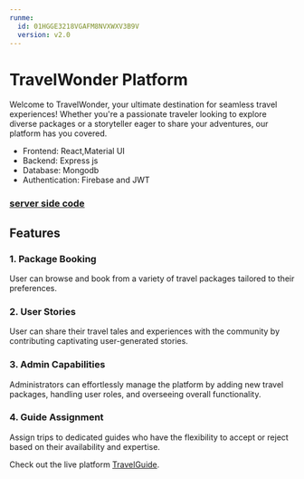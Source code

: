 ```yaml
---
runme:
  id: 01HGGE3218VGAFM8NVXWXV3B9V
  version: v2.0
---
```


# TravelWonder Platform

Welcome to TravelWonder, your ultimate destination for seamless travel experiences! Whether you're a passionate traveler looking to explore diverse packages or a storyteller eager to share your adventures, our platform has you covered.

 * Frontend: React,Material UI
 * Backend: Express js
 * Database: Mongodb
 * Authentication: Firebase and JWT

### [server side code](https://github.com/habib33-3/travel-wonder-server)

## Features

### 1. Package Booking

User can browse and book from a variety of travel packages tailored to their preferences.

### 2. User Stories

User can share their travel tales and experiences with the community by contributing captivating user-generated stories.

### 3. Admin Capabilities

Administrators can effortlessly manage the platform by adding new travel packages, handling user roles, and overseeing overall functionality.

### 4. Guide Assignment

Assign trips to dedicated guides who have the flexibility to accept or reject based on their availability and expertise.

Check out the live platform [TravelGuide](https://travel-wonder-client.vercel.app/).
